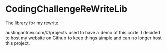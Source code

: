 CodingChallengeReWriteLib
=========================

The library for my rewrite.

austingantner.com/#/projects used to have a demo of this code.  I decided to host my website on Github to keep things simple and can no longer host this project.

